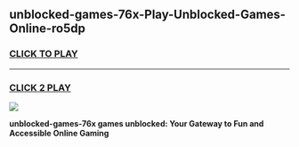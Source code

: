 
## unblocked-games-76x-Play-Unblocked-Games-Online-ro5dp
<h3>
<a href="https://premium76.site?title=unblocked-games-76x&ref=24A">CLICK TO PLAY</a></h3>
<hr>

<h3>
<a href="https://premium76.site?title=unblocked-games-76x&ref=24A">CLICK 2 PLAY</a>
  
</h3>

<a href="https://premium76.site?title=unblocked-games-76x&ref=24A"><img src="https://clearcache.store/games.png"></a>


**unblocked-games-76x games unblocked: Your Gateway to Fun and Accessible Online Gaming**
